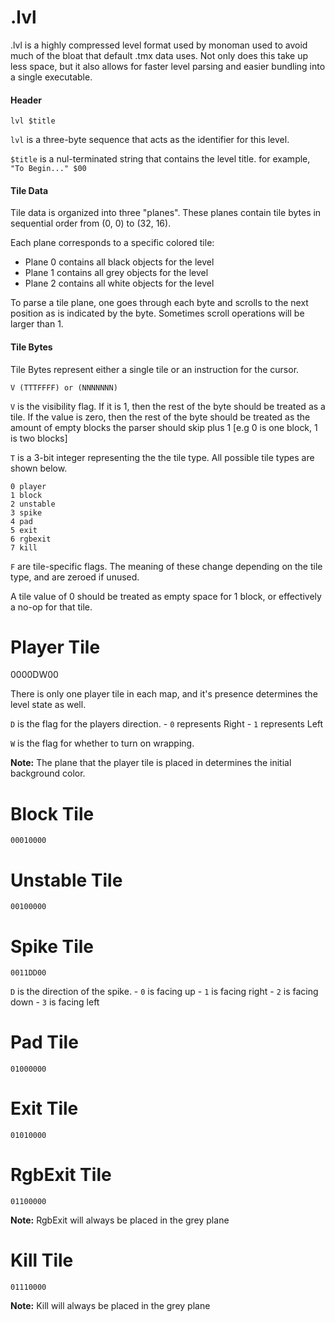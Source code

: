 # .lvl

.lvl is a highly compressed level format used by monoman used to avoid much of the bloat
that default .tmx data uses. Not only does this take up less space, but it also allows
for faster level parsing and easier bundling into a single executable.

#### Header

```
lvl $title
```

`lvl` is a three-byte sequence that acts as the identifier for this level.

`$title` is a nul-terminated string that contains the level title. for example, `"To Begin..." $00`

#### Tile Data

Tile data is organized into three "planes".
These planes contain tile bytes in sequential order from (0, 0) to (32, 16).

Each plane corresponds to a specific colored tile:
- Plane 0 contains all black objects for the level
- Plane 1 contains all grey objects for the level
- Plane 2 contains all white objects for the level

To parse a tile plane, one goes through each byte and scrolls to the next
position as is indicated by the byte. Sometimes scroll operations will be
larger than 1.

#### Tile Bytes

Tile Bytes represent either a single tile or an instruction for the cursor.

```
V (TTTFFFF) or (NNNNNNN)
```

`V` is the visibility flag. If it is 1, then the rest of the byte should be treated
as a tile. If the value is zero, then the rest of the byte should be treated as the
amount of empty blocks the parser should skip plus 1 [e.g 0 is one block, 1 is two blocks]

`T` is a 3-bit integer representing the the tile type. All possible tile types are
shown below.

```
0 player
1 block
2 unstable
3 spike
4 pad
5 exit
6 rgbexit
7 kill
```

`F` are tile-specific flags. The meaning of these change depending on the tile type,
and are zeroed if unused.

A tile value of 0 should be treated as empty space for 1 block, or effectively a no-op for that tile.

# Player Tile

0000DW00

There is only one player tile in each map, and it's presence determines
the level state as well.

`D` is the flag for the players direction.
	- `0` represents Right
	- `1` represents Left

`W` is the flag for whether to turn on wrapping.

**Note:** The plane that the player tile is placed in determines the initial background color.

# Block Tile

```
00010000
```

# Unstable Tile

```
00100000
```

# Spike Tile

```
0011DD00
```

`D` is the direction of the spike.
	- `0` is facing up
	- `1` is facing right
	- `2` is facing down
	- `3` is facing left

# Pad Tile

```
01000000
```

# Exit Tile

```
01010000
```

# RgbExit Tile

```
01100000
```

**Note:** RgbExit will always be placed in the grey plane

# Kill Tile

```
01110000
```

**Note:** Kill will always be placed in the grey plane
